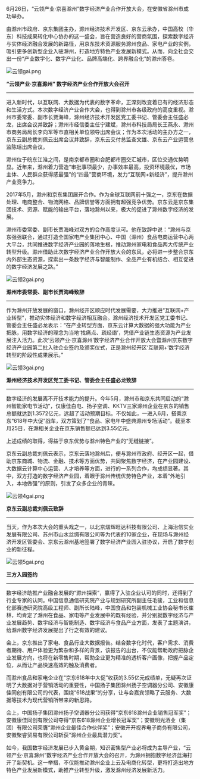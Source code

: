 6月26日，“云领产业·京喜滁州”数字经济产业合作开放大会，在安徽省滁州市成功举办。

由滁州市政府、京东集团主办，滁州经济技术开发区、京东云承办，中国高校（华东）科技成果转化中心协办的这一盛会，旨在营造良好的营商氛围，探索数字经济与实体经济融合发展的新路径，用京东技术资源服务滁州食品、家电产业的实例，吸引更多创新型企业入驻滁州，打造地方特色产业发展新模式。从而，向全社会交出一份“产业数字化、数字产业化、品牌高端化、跨界融合化”的滁州答卷。

![云领gai.png]()

**“云领产业·京喜滁州” 数字经济产业合作开放大会召开**

****

进入新时代，以互联网、大数据为代表的数字革命，正深刻改变着已有的经济形态和生活方式。本次数字经济产业合作大会，也得到滁州市各级政府的高度重视。滁州市委常委、副市长贾海峰，滁州经济技术开发区党工委书记、管委会主任盛必龙，出席会议并致辞；滁州市经信委主任宁建斌，滁州市科技局局长王燕永、滁州市商务局局长李向军等市直相关单位领导出席会议；作为本次活动的主办方之一，京东云副总裁刘佩云出席会议并致辞，京东云交付总监查文雄、京东云产业运营总监陈瑶出席会议。

滁州位于皖东江淮之间，是南京都市圈和合肥都市圈交汇城市，区位交通优势明显。近年来，滁州着力营造“审批事项最少，办事效率最高，投资环境最优，市场主体、人民群众获得感最强”的“四最”营商环境，发力“互联网+新经济”，提升滁州产业竞争力。

2017年5月，滁州和京东集团展开合作。作为全球互联网前十强之一，京东在数据处理、电商整合、物流网格、品牌信誉等方面拥有超强竞争优势。京东云是京东集团技术、资源、赋能的输出平台，落地滁州以来，极大的促进了滁州数字经济的发展。

滁州市委常委、副市长贾海峰对双方的合作高度认可。他在致辞中说：“滁州与京东强强联合，通过打造全国家电产业集团中心、中国（滁州）食品电商运营中心两大平台，共同推进数字经济产业园的落地生根，推动滁州家电和食品两大传统产业转型升级。滁州借助此次数字经济产业合作开放大会的东风，必将进一步整合京东内外部生态资源，探索出一条数字经济与智能制作、全品产业有机结合、相互促进的数字经济发展之路。”

![云领2gai.png]()

**滁州市委常委、副市长贾海峰致辞**

****

作为滁州开放发展的窗口，滁州经开区顺应时代发展需要，大力推进“互联网+产业转型”，推动实体经济和数字经济相互融合。滁州经济技术开发区党工委书记、管委会主任盛必龙表示：“在产业转型方面，京东云计算大数据的强大功能为产业把脉，用数字经济的理念为当地‘找痛点、疏经络’，凭借产业链生态资源为产业发展注入活力。此次‘云领产业·京喜滁州’数字经济产业合作开放大会暨滁州京东数字经济产业园第二批入驻企业签约及颁奖仪式，正是滁州经开区‘互联网+’数字经济转型的阶段性成果展示。”

![云领3gai.png]()

**滁州经济技术开发区党工委书记、管委会主任盛必龙致辞**

****

数字经济的发展离不开技术能力的提升。今年5月，滁州市和京东共同启动的“滁州智能家电节活动”，仅康佳白电、扬子空调、KKTV三家滁州企业在京东的销售总额就达到1.3572亿元，远超了活动预期目标。不仅如此，一进入6月，搭乘京东“618年中大促”战车，双方策划了“食品、家电年中盛典滁州专场活动”。截至本月25日，在滁相关企业在京东销售额已达到3.55亿元。

上述成绩的取得，得益于京东优势与滁州特色产业的“无缝链接”。

京东云副总裁刘佩云表示，京东云落地滁州后，便与滁州市政府、经开区一起，借助京东商城、物流、金融、技术等方面优势，共同聚焦数字经济，在产业园建设、大数据云计算中心运营、人才培养等方面，进行的一系列合作，均成绩显著。其中，双方打造的数字经济产业园，着眼于滁州传统优势特色产业，本着“外地引入，本地做强”的原则，引发了众多企业的青睐。

![云领4gai.png]()

**京东云副总裁刘佩云致辞**

****

当天，作为本次大会的重头戏之一，以北京熠辉旺达科技有限公司、上海治信实业发展有限公司、苏州市山水丝绸有限公司等为代表的10家企业，在现场与滁州经济开发区管委会、京东云滁州基地签署了数字经济产业园入驻协议，开启了数字创业的新征程。

![云领5gai.png]()

**三方入园签约**

****

数字经济助推产业融合发展的“滁州探索”，赢得了入驻企业认可的同时，还得到了行业专家的认同。中国信息通信研究院产业与规划研究所副主任毛骏，工业和信息化部赛迪研究院高级工程师、副所长陆峰，中国食品和包装机械工业协会秘书长崔林，均肯定了滁州在食品、家电等产业发展中的既有经验，并分别就数字经济与产业发展趋势、数字经济与智能制造、数字经济与食品产业方面，发表了主题演讲，给滁州数字经济发展提出了行之有效的建议。

会上，京东推出了家电、食品行业大数据报告。结合数字化时代，客户需求、消费者期待、用户体验更为繁杂和多样的背景，该报告的出台，不仅能帮助政府把脉企业发展方向，也将在新零售时期，帮助企业更为精准的透析客户画像，把握产品定位，从而让产品快速高效的触及消费者。

而滁州食品和家电企业在“京东618年中大促”收获的3.55亿元成绩单，无疑再次证明了大数据对于营销活动的重要性，中国扬子集团滁州扬子空调器分公司、安徽康佳同创有限公司的代表，围绕“618战果”的分享，让与会嘉宾领略了云服务、大数据等技术为现代营销所带来的新思路。

会上，中国扬子集团滁州扬子空调器分公司获得“京东618滁州企业销售冠军奖”；安徽康佳同创有限公司夺得“京东618滁州企业增长冠军奖”；安徽明光酒业（集团）有限公司荣膺“滁州企业最佳合作伙伴奖”；安徽开开视界电子商务有限公司，安徽聚睿贸易有限公司斩获“滁州企业最具潜力奖”。

如今，我国数字经济发展已步入黄金期，知识密集型产业必将成为主导产业，“云领产业·京喜滁州”数字经济产业合作开放大会的召开，为滁州拥抱数字经济蓝海打开了新契机。这一举措，不仅能推动滁州企业上云及电商化转型，更将打造出地方特色产业发展新模式，助推产业转型升级，激发滁州经济发展新活力。